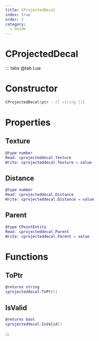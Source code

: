 ```yaml
---
title: CProjectedDecal
index: true
order: 2
category:
  - Guide
---
```


# CProjectedDecal

::: tabs
@tab Lua
# Constructor
```lua
CProjectedDecal(ptr --[[ string ]])
```
# Properties
## Texture 
```lua
@type number
Read: cprojecteddecal.Texture
Write: cprojecteddecal.Texture = value
```
## Distance 
```lua
@type number
Read: cprojecteddecal.Distance
Write: cprojecteddecal.Distance = value
```
## Parent 
```lua
@type CPointEntity
Read: cprojecteddecal.Parent
Write: cprojecteddecal.Parent = value
```
# Functions
## ToPtr
```lua
@returns string
cprojecteddecal:ToPtr()
```
## IsValid
```lua
@returns bool
cprojecteddecal:IsValid()
```

:::